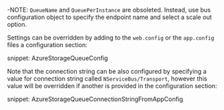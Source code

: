 -NOTE: `QueueName` and `QueuePerInstance` are obsoleted. Instead, use bus configuration object to specify the endpoint name and select a scale out option.

Settings can be overridden by adding to the `web.config` or the `app.config` files a configuration section:

snippet: AzureStorageQueueConfig

Note that the connection string can be also configured by specifying a value for connection string called `NServiceBus/Transport`, however this value will be overridden if another is provided in the configuration section:

snippet: AzureStorageQueueConnectionStringFromAppConfig

